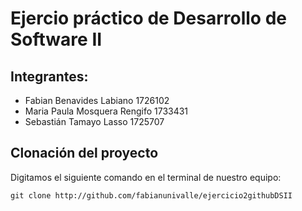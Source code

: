 # Ejercio práctico de Desarrollo de Software II
## Integrantes:
- Fabian Benavides Labiano      1726102
- Maria Paula Mosquera Rengifo  1733431
- Sebastián Tamayo Lasso        1725707
## Clonación del proyecto
Digitamos el siguiente comando en el terminal de nuestro equipo:
```
git clone http://github.com/fabianunivalle/ejercicio2githubDSII
```
